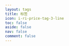 ```yaml
---
layout: tags
title: 标签
icon: i-ri-price-tag-3-line
toc: false
aside: false
nav: false
comment: false
---
```

